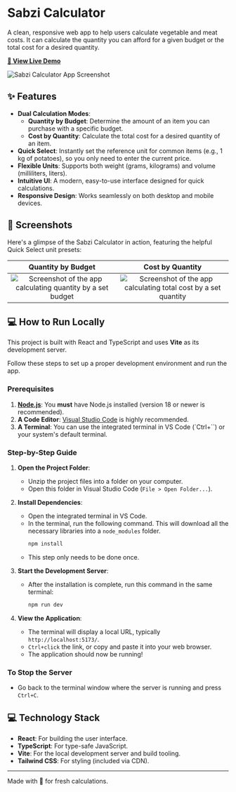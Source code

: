 # Sabzi Calculator

A clean, responsive web app to help users calculate vegetable and meat costs. It can calculate the quantity you can afford for a given budget or the total cost for a desired quantity.

**[🚀 View Live Demo](https://snow-2122.github.io/Sabzi-Calculator/)**

![Sabzi Calculator App Screenshot](https://github.com/user-attachments/assets/543cc39d-5e7a-43c9-80b3-2c1da554d3f9)

## ✨ Features

- **Dual Calculation Modes**:
    - **Quantity by Budget**: Determine the amount of an item you can purchase with a specific budget.
    - **Cost by Quantity**: Calculate the total cost for a desired quantity of an item.
- **Quick Select**: Instantly set the reference unit for common items (e.g., 1 kg of potatoes), so you only need to enter the current price.
- **Flexible Units**: Supports both weight (grams, kilograms) and volume (milliliters, liters).
- **Intuitive UI**: A modern, easy-to-use interface designed for quick calculations.
- **Responsive Design**: Works seamlessly on both desktop and mobile devices.

## 📸 Screenshots

Here's a glimpse of the Sabzi Calculator in action, featuring the helpful Quick Select unit presets:

| Quantity by Budget | Cost by Quantity |
| :---: | :---: |
| ![Screenshot of the app calculating quantity by a set budget](https://github.com/user-attachments/assets/477a67c4-b99a-4044-a37a-c107f3d81f32) | ![Screenshot of the app calculating total cost by a set quantity](https://github.com/user-attachments/assets/b5376a17-4cbc-4559-9778-ecbd7118b756) |

## 💻 How to Run Locally

This project is built with React and TypeScript and uses **Vite** as its development server. 

Follow these steps to set up a proper development environment and run the app.

### Prerequisites

1.  **[Node.js](https://nodejs.org/en/download/)**: You **must** have Node.js installed (version 18 or newer is recommended).
2.  **A Code Editor**: [Visual Studio Code](https://code.visualstudio.com/download) is highly recommended.
3.  **A Terminal**: You can use the integrated terminal in VS Code (`Ctrl+\``) or your system's default terminal.

### Step-by-Step Guide

1.  **Open the Project Folder**:
    - Unzip the project files into a folder on your computer.
    - Open this folder in Visual Studio Code (`File > Open Folder...`).

2.  **Install Dependencies**:
    - Open the integrated terminal in VS Code.
    - In the terminal, run the following command. This will download all the necessary libraries into a `node_modules` folder.
      ```bash
      npm install
      ```
    - This step only needs to be done once.

3.  **Start the Development Server**:
    - After the installation is complete, run this command in the same terminal:
      ```bash
      npm run dev
      ```

4.  **View the Application**:
    - The terminal will display a local URL, typically `http://localhost:5173/`.
    - `Ctrl+click` the link, or copy and paste it into your web browser.
    - The application should now be running!

### To Stop the Server

- Go back to the terminal window where the server is running and press `Ctrl+C`.

## 💻 Technology Stack

- **React**: For building the user interface.
- **TypeScript**: For type-safe JavaScript.
- **Vite**: For the local development server and build tooling.
- **Tailwind CSS**: For styling (included via CDN).

---

Made with 💚 for fresh calculations.